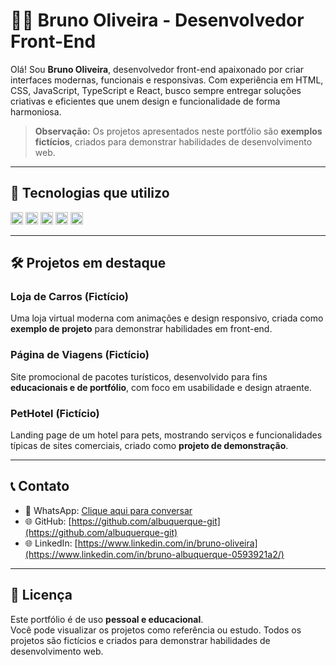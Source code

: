 # 👨‍💻 Bruno Oliveira - Desenvolvedor Front-End

Olá! Sou **Bruno Oliveira**, desenvolvedor front-end apaixonado por criar interfaces modernas, funcionais e responsivas. Com experiência em HTML, CSS, JavaScript, TypeScript e React, busco sempre entregar soluções criativas e eficientes que unem design e funcionalidade de forma harmoniosa.

> **Observação:** Os projetos apresentados neste portfólio são **exemplos fictícios**, criados para demonstrar habilidades de desenvolvimento web.

---

## 🚀 Tecnologias que utilizo

<img src="https://cdn.jsdelivr.net/gh/devicons/devicon/icons/html5/html5-original.svg" width="20" alt="HTML5"/> 
<img src="https://cdn.jsdelivr.net/gh/devicons/devicon/icons/css3/css3-original.svg" width="20" alt="CSS3"/> 
<img src="https://cdn.jsdelivr.net/gh/devicons/devicon/icons/javascript/javascript-original.svg" width="20" alt="JavaScript"/> 
<img src="https://cdn.jsdelivr.net/gh/devicons/devicon/icons/typescript/typescript-original.svg" width="20" alt="TypeScript"/> 
<img src="https://cdn.jsdelivr.net/gh/devicons/devicon/icons/react/react-original.svg" width="20" alt="React"/>

---

## 🛠️ Projetos em destaque

### Loja de Carros (Fictício)
Uma loja virtual moderna com animações e design responsivo, criada como **exemplo de projeto** para demonstrar habilidades em front-end.

### Página de Viagens (Fictício)
Site promocional de pacotes turísticos, desenvolvido para fins **educacionais e de portfólio**, com foco em usabilidade e design atraente.

### PetHotel (Fictício)
Landing page de um hotel para pets, mostrando serviços e funcionalidades típicas de sites comerciais, criado como **projeto de demonstração**.

---

## 📞 Contato

- 💬 WhatsApp: [Clique aqui para conversar](https://wa.me/5582982124994)
- 🌐 GitHub: [https://github.com/albuquerque-git](https://github.com/albuquerque-git)
- 🌐 LinkedIn: [https://www.linkedin.com/in/bruno-oliveira](https://www.linkedin.com/in/bruno-albuquerque-0593921a2/)

---

## 📄 Licença

Este portfólio é de uso **pessoal e educacional**.  
Você pode visualizar os projetos como referência ou estudo. Todos os projetos são fictícios e criados para demonstrar habilidades de desenvolvimento web.
